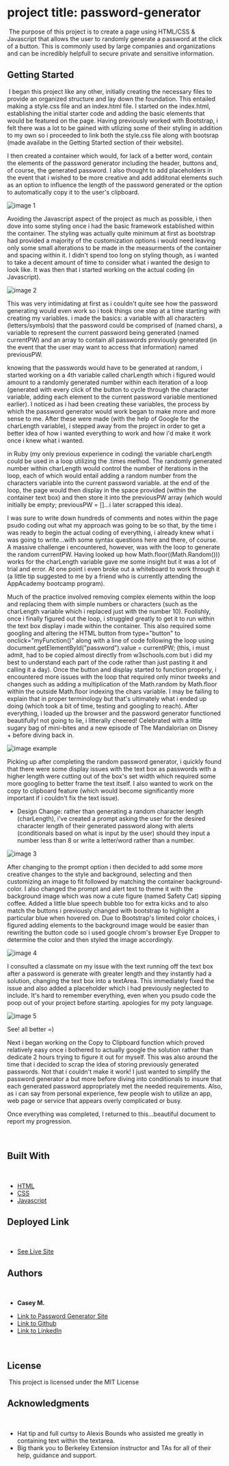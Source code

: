 # project title: password-generator
​
The purpose of this project is to create a page using HTML/CSS & Javascript that allows the user to randomly generate a password at the click of a button. This is commonly used by large companies and organizations and can be incredibly helpfull to secure private and sensitive information.
​
## Getting Started
​
I began this project like any other, initially creating the necessary files to provide an organized structure and lay down the foundation. This entailed making a style.css file and an index.html file. I started on the index.html, establishing the initial starter code and adding the basic elements that would be featured on the page. Having previously worked with Bootstrap, i felt there was a lot to be gained with utlizing some of their styling in addition to my own so i proceeded to link both the style.css file along with bootsrap (made availabe in the Getting Started section of their website).

I then created a container which would, for lack of a better word, contain the elements of the password generator including the header, buttons and, of course, the generated password. I also thought to add placeholders in the event that i wished to be more creative and add additonal elements such as an option to influence the length of the password generated or the option to automatically copy it to the user's clipboard.

![image 1](images/step-1-html.jpg)


Avoiding the Javascript aspect of the project as much as possible, i then dove into some styling once i had the basic framework established within the container. The styling was actually quite minimum at first as bootstrap had provided a majority of the customization options i would need leaving only some small alterations to be made in the measurments of the container and spacing within it. I didn't spend too long on styling though, as i wanted to take a decent amount of time to consider what i wanted the design to look like. It was then that i started working on the actual coding (in Javascript).

![image 2](images/step-2-css.jpg)


This was very intimidating at first as i couldn't quite see how the password generating would even work so i took things one step at a time starting with creating my variables.
i made the basics: a variable with all characters (letters/symbols) that the password could be comprised of (named chars), a variable to represent the current password being generated (named currentPW) and an array to contain all passwords previously generated (in the event that the user may want to access that information) named previousPW.

knowing that the passwords would have to be generated at random, i started working on a 4th variable called charLength which i figured would amount to a randomly generated number within each iteration of a loop (generated with every click of the button to cycle through the character variable, adding each element to the current password variable mentioned earlier). I noticed as i had been creating these variables, the process by which the password generator would work began to make more and more sense to me. After these were made (with the help of Google for the charLength variable), i stepped away from the project in order to get a better idea of how i wanted everything to work and how i'd make it work once i knew what i wanted.

in Ruby (my only previous experience in coding) the variable charLength could be used in a loop utilizing the .times method. The randomly generated number within charLength would control the number of iterations in the loop, each of which would entail adding a random number from the characters variable into the current password variable. at the end of the loop, the page would then display in the space provided (within the container text box) and then store it into the previousPW array (which would initially be empty; previousPW = []...i later scrapped this idea).

I was sure to write down hundreds of comments and notes within the page psudo coding out what my approach was going to be so that, by the time i was ready to begin the actual coding of everything, i already knew what i was going to write...with some syntax questions here and there, of course. A massive challenge i encountered, however, was with the loop to generate the random currentPW. Having looked up how Math.floor((Math.Random())) works for the charLength variable gave me some insight but it was a lot of trial and error. At one point i even broke out a whiteboard to work through it (a little tip suggested to me by a friend who is currently attending the AppAcademy bootcamp program).

Much of the practice involved removing complex elements within the loop and replacing them with simple numbers or characters (such as the charLength variable which i replaced just with the number 10). Foolishly, once i finally figured out the loop, i struggled greatly to get it to run within the text box display i made within the container. This also required some googling and altering the HTML button from type="button" to onclick="myFunction()" along with a line of code following the loop using document.getElementById("password").value = currentPW; (this, i must admit, had to be copied almost directly from w3schools.com but i did my best to understand each part of the code rather than just pasting it and calling it a day). Once the button and display started to function properly, i encountered more issues with the loop that required only minor tweeks and changes such as adding a multiplication of the Math.random by Math.floor within the outside Math.floor indexing the chars variable. I may be failing to explain that in proper terminology but that's ultimately what i ended up doing (which took a bit of time, testing and googling to reach). After everything, i loaded up the browser and the password generator functioned beautifully! not going to lie, i litterally cheered! Celebrated with a little sugary bag of mini-bites and a new episode of The Mandalorian on Disney + before diving back in.

![image example](images/coding-example.jpg)

Picking up after completing the random password generator, i quickly found that there were some display issues with the text box as passwords with a higher length were cutting out of the box's set width which required some more googling to better frame the text itself. I also wanted to work on the copy to clipboard feature (which would become significantly more important if i couldn't fix the text issue).


* Design Change:
rather than generating a random character length (charLength), i've created a prompt asking the user for the desired character length of their generated password along with alerts (conditionals based on what is input by the user) should they input a number less than 8 or write a letter/word rather than a number.

![image 3](images/step-3-javascript.jpg)


After changing to the prompt option i then decided to add some more creative changes to the style and background, selecting and then customizing an image to fit followed by matching the container background-color. I also changed the prompt and alert text to theme it with the background image which was now a cute figure (named Safety Cat) sipping coffee. Added a little blue speech bubble too for extra kicks and to also match the buttons i previously changed with bootstrap to highlight a particular blue when hovered on. Due to Bootstrap's limited color choices, i figured adding elements to the background image would be easier than rewriting the button code so i used google chrom's browser Eye Dropper to determine the color and then styled the image accordingly.

![image 4](images/step-4-css.jpg)

I consulted a classmate on my issue with the text running off the text box after a password is generate with greater length and they instantly had a solution, changing the text box into a textArea. This immediately fixed the issue and also added a placeholder which i had previously neglected to include. It's hard to remember everything, even when you psudo code the poop out of your project before starting. apologies for my poty language.

![image 5](images/step-5-html.jpg)

See! all better =)

Next i began working on the Copy to Clipboard function which proved relatively easy once i bothered to actually google the solution rather than dedicate 2 hours trying to figure it out for myself. This was also around the time that i decided to scrap the idea of storing previously generated passwords. Not that i couldn't make it work! I just wanted to simplify the password generator a but more before diving into conditionals to insure that each generated password appropriately met the needed requirements. Also, as i can say from personal experience, few people wish to utilize an app, web page or service that appears overly complicated or busy.

Once everything was completed, I returned to this...beautiful document to report my progression.


​
## Built With
​
* [HTML](https://developer.mozilla.org/en-US/docs/Web/HTML)
* [CSS](https://developer.mozilla.org/en-US/docs/Web/CSS)
* [Javascript](https://developer.mozilla.org/en-US/docs/Web/JavaScript)
​
## Deployed Link
​
* [See Live Site](https://casey-moldavon.github.io/password-generator/)
​
​
## Authors
​
* **Casey M.** 
​
- [Link to Password Generator Site](https://casey-moldavon.github.io/password-generator/)
- [Link to Github](https://github.com/casey-moldavon/password-generator)
- [Link to LinkedIn](https://www.linkedin.com/in/casey-moldavon-442a1761/)

​
## License
​
This project is licensed under the MIT License 
​
## Acknowledgments
​
* Hat tip and full curtsy to Alexis Bounds who assisted me greatly in containing text within the textarea.
* Big thank you to Berkeley Extension instructor and TAs for all of their help, guidance and support.